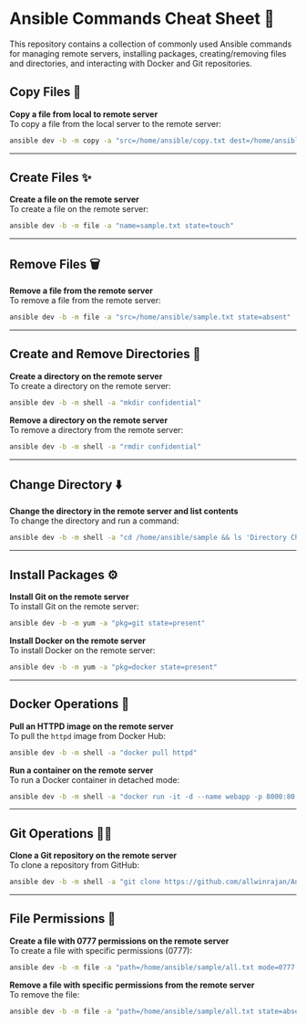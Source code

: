 
# Ansible Commands Cheat Sheet 📜

This repository contains a collection of commonly used Ansible commands for managing remote servers, installing packages, creating/removing files and directories, and interacting with Docker and Git repositories.

## Copy Files 📝

**Copy a file from local to remote server**  
To copy a file from the local server to the remote server:

```bash
ansible dev -b -m copy -a "src=/home/ansible/copy.txt dest=/home/ansible/"
```

---

## Create Files ✨

**Create a file on the remote server**  
To create a file on the remote server:

```bash
ansible dev -b -m file -a "name=sample.txt state=touch"
```

---

## Remove Files 🗑️

**Remove a file from the remote server**  
To remove a file from the remote server:

```bash
ansible dev -b -m file -a "src=/home/ansible/sample.txt state=absent"
```

---

## Create and Remove Directories 📂

**Create a directory on the remote server**  
To create a directory on the remote server:

```bash
ansible dev -b -m shell -a "mkdir confidential"
```

**Remove a directory on the remote server**  
To remove a directory from the remote server:

```bash
ansible dev -b -m shell -a "rmdir confidential"
```

---

## Change Directory ⬇️

**Change the directory in the remote server and list contents**  
To change the directory and run a command:

```bash
ansible dev -b -m shell -a "cd /home/ansible/sample && ls 'Directory Changed'"
```

---

## Install Packages ⚙️

**Install Git on the remote server**  
To install Git on the remote server:

```bash
ansible dev -b -m yum -a "pkg=git state=present"
```

**Install Docker on the remote server**  
To install Docker on the remote server:

```bash
ansible dev -b -m yum -a "pkg=docker state=present"
```

---

## Docker Operations 🐳

**Pull an HTTPD image on the remote server**  
To pull the `httpd` image from Docker Hub:

```bash
ansible dev -b -m shell -a "docker pull httpd"
```

**Run a container on the remote server**  
To run a Docker container in detached mode:

```bash
ansible dev -b -m shell -a "docker run -it -d --name webapp -p 8000:80 httpd"
```

---

## Git Operations 🧑‍💻

**Clone a Git repository on the remote server**  
To clone a repository from GitHub:

```bash
ansible dev -b -m shell -a "git clone https://github.com/allwinrajan/Ansible-Configuration.git"
```

---

## File Permissions 🔐

**Create a file with 0777 permissions on the remote server**  
To create a file with specific permissions (0777):

```bash
ansible dev -b -m file -a "path=/home/ansible/sample/all.txt mode=0777 state=touch"
```

**Remove a file with specific permissions from the remote server**  
To remove the file:

```bash
ansible dev -b -m file -a "path=/home/ansible/sample/all.txt state=absent"
```
